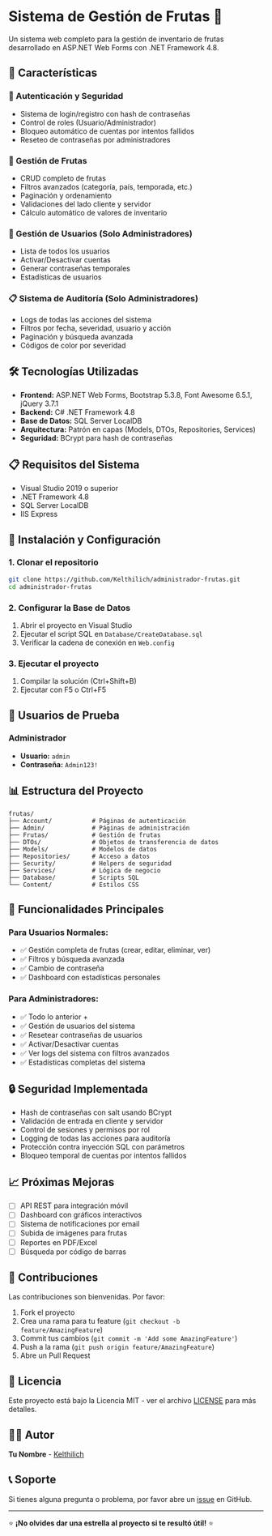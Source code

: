 ﻿# Sistema de Gestión de Frutas 🍎

Un sistema web completo para la gestión de inventario de frutas desarrollado en ASP.NET Web Forms con .NET Framework 4.8.

## 🚀 Características

### 🔐 Autenticación y Seguridad
- Sistema de login/registro con hash de contraseñas
- Control de roles (Usuario/Administrador)
- Bloqueo automático de cuentas por intentos fallidos
- Reseteo de contraseñas por administradores

### 🍎 Gestión de Frutas
- CRUD completo de frutas
- Filtros avanzados (categoría, país, temporada, etc.)
- Paginación y ordenamiento
- Validaciones del lado cliente y servidor
- Cálculo automático de valores de inventario

### 👥 Gestión de Usuarios (Solo Administradores)
- Lista de todos los usuarios
- Activar/Desactivar cuentas
- Generar contraseñas temporales
- Estadísticas de usuarios

### 📋 Sistema de Auditoría (Solo Administradores)
- Logs de todas las acciones del sistema
- Filtros por fecha, severidad, usuario y acción
- Paginación y búsqueda avanzada
- Códigos de color por severidad

## 🛠️ Tecnologías Utilizadas

- **Frontend:** ASP.NET Web Forms, Bootstrap 5.3.8, Font Awesome 6.5.1, jQuery 3.7.1
- **Backend:** C# .NET Framework 4.8
- **Base de Datos:** SQL Server LocalDB
- **Arquitectura:** Patrón en capas (Models, DTOs, Repositories, Services)
- **Seguridad:** BCrypt para hash de contraseñas

## 📋 Requisitos del Sistema

- Visual Studio 2019 o superior
- .NET Framework 4.8
- SQL Server LocalDB
- IIS Express

## 🚀 Instalación y Configuración

### 1. Clonar el repositorio
```bash
git clone https://github.com/Kelthilich/administrador-frutas.git
cd administrador-frutas
```

### 2. Configurar la Base de Datos
1. Abrir el proyecto en Visual Studio
2. Ejecutar el script SQL en `Database/CreateDatabase.sql`
3. Verificar la cadena de conexión en `Web.config`

### 3. Ejecutar el proyecto
1. Compilar la solución (Ctrl+Shift+B)
2. Ejecutar con F5 o Ctrl+F5

## 👤 Usuarios de Prueba

### Administrador
- **Usuario:** `admin`
- **Contraseña:** `Admin123!`

## 📊 Estructura del Proyecto

```
frutas/
├── Account/           # Páginas de autenticación
├── Admin/             # Páginas de administración
├── Frutas/            # Gestión de frutas
├── DTOs/              # Objetos de transferencia de datos
├── Models/            # Modelos de datos
├── Repositories/      # Acceso a datos
├── Security/          # Helpers de seguridad
├── Services/          # Lógica de negocio
├── Database/          # Scripts SQL
└── Content/           # Estilos CSS
```

## 🎯 Funcionalidades Principales

### Para Usuarios Normales:
- ✅ Gestión completa de frutas (crear, editar, eliminar, ver)
- ✅ Filtros y búsqueda avanzada
- ✅ Cambio de contraseña
- ✅ Dashboard con estadísticas personales

### Para Administradores:
- ✅ Todo lo anterior +
- ✅ Gestión de usuarios del sistema
- ✅ Resetear contraseñas de usuarios
- ✅ Activar/Desactivar cuentas
- ✅ Ver logs del sistema con filtros avanzados
- ✅ Estadísticas completas del sistema

## 🔒 Seguridad Implementada

- Hash de contraseñas con salt usando BCrypt
- Validación de entrada en cliente y servidor
- Control de sesiones y permisos por rol
- Logging de todas las acciones para auditoría
- Protección contra inyección SQL con parámetros
- Bloqueo temporal de cuentas por intentos fallidos

## 📈 Próximas Mejoras

- [ ] API REST para integración móvil
- [ ] Dashboard con gráficos interactivos
- [ ] Sistema de notificaciones por email
- [ ] Subida de imágenes para frutas
- [ ] Reportes en PDF/Excel
- [ ] Búsqueda por código de barras

## 🤝 Contribuciones

Las contribuciones son bienvenidas. Por favor:

1. Fork el proyecto
2. Crea una rama para tu feature (`git checkout -b feature/AmazingFeature`)
3. Commit tus cambios (`git commit -m 'Add some AmazingFeature'`)
4. Push a la rama (`git push origin feature/AmazingFeature`)
5. Abre un Pull Request

## 📄 Licencia

Este proyecto está bajo la Licencia MIT - ver el archivo [LICENSE](LICENSE) para más detalles.

## 👨‍💻 Autor

**Tu Nombre** - [Kelthilich](https://github.com/Kelthilich)

## 📞 Soporte

Si tienes alguna pregunta o problema, por favor abre un [issue](https://github.com/Kelthilich/administrador-frutas/issues) en GitHub.

---

⭐ **¡No olvides dar una estrella al proyecto si te resultó útil!** ⭐